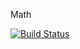 Math

[![Build Status](https://travis-ci.org/ZealQ/math-server.svg?branch=master)](https://travis-ci.org/ZealQ/math-server)